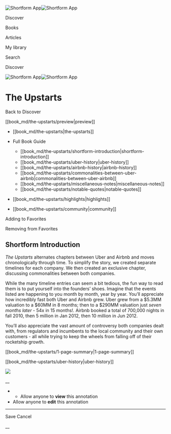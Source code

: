 ![Shortform App](/img/logo.36a2399e.svg)![Shortform App](/img/logo-dark.70c1b072.svg)

Discover

Books

Articles

My library

Search

Discover

![Shortform App](/img/logo.36a2399e.svg)![Shortform App](/img/logo-dark.70c1b072.svg)

# The Upstarts

Back to Discover

[[book_md/the-upstarts/preview|preview]]

  * [[book_md/the-upstarts|the-upstarts]]
  * Full Book Guide

    * [[book_md/the-upstarts/shortform-introduction|shortform-introduction]]
    * [[book_md/the-upstarts/uber-history|uber-history]]
    * [[book_md/the-upstarts/airbnb-history|airbnb-history]]
    * [[book_md/the-upstarts/commonalities-between-uber-airbnb|commonalities-between-uber-airbnb]]
    * [[book_md/the-upstarts/miscellaneous-notes|miscellaneous-notes]]
    * [[book_md/the-upstarts/notable-quotes|notable-quotes]]
  * [[book_md/the-upstarts/highlights|highlights]]
  * [[book_md/the-upstarts/community|community]]



Adding to Favorites 

Removing from Favorites 

## Shortform Introduction

_The Upstarts_ alternates chapters between Uber and Airbnb and moves chronologically through time. To simplify the story, we created separate timelines for each company. We then created an exclusive chapter, discussing commonalities between both companies.

While the many timeline entries can seem a bit tedious, the fun way to read them is to put yourself into the founders’ shoes. Imagine that the events listed are happening to you month by month, year by year. You’ll appreciate how incredibly fast both Uber and Airbnb grew. Uber grew from a $5.3MM valuation to a $60MM in 8 months; then to a $290MM valuation just _seven months later_ \- 54x in 15 months!_._ Airbnb booked a total of 700,000 nights in fall 2010, then 5 million in Jan 2012, then 10 million in Jun 2012.

You’ll also appreciate the vast amount of controversy both companies dealt with, from regulators and incumbents to the local community and their own customers - all while trying to keep the wheels from falling off of their rocketship growth.

[[book_md/the-upstarts/1-page-summary|1-page-summary]]

[[book_md/the-upstarts/uber-history|uber-history]]

![](https://bat.bing.com/action/0?ti=56018282&Ver=2&mid=5c687c57-fe91-44cd-94c9-f45efd324c69&sid=1711133063fa11eebdec89a8b8ae3bbc&vid=171147a063fa11eea7440fcfeb230d96&vids=0&msclkid=N&pi=0&lg=en-US&sw=800&sh=600&sc=24&nwd=1&tl=Shortform%20%7C%20Book&p=https%3A%2F%2Fwww.shortform.com%2Fapp%2Fbook%2Fthe-upstarts%2Fshortform-introduction&r=&lt=622&evt=pageLoad&sv=1&rn=832392)

__

  *   * Allow anyone to **view** this annotation
  * Allow anyone to **edit** this annotation



* * *

Save Cancel

__



